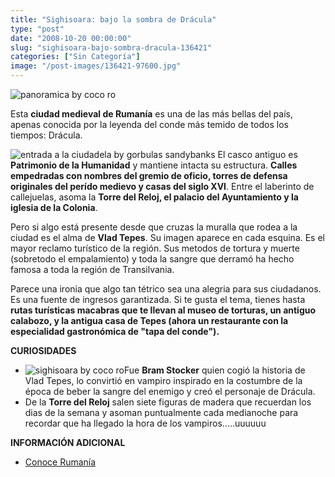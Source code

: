 ```yaml
---
title: "Sighisoara: bajo la sombra de Drácula"
type: "post"
date: "2008-10-20 00:00:00"
slug: "sighisoara-bajo-sombra-dracula-136421"
categories: ["Sin Categoría"]
image: "/post-images/136421-97600.jpg"
---
```


![panoramica by coco ro](/post-images/136421-97600.jpg "panoramica by coco ro")

Esta **ciudad medieval de Rumanía** es una de las más bellas del país, apenas conocida por la leyenda del conde más temido de todos los tiempos: Drácula.

![entrada a la ciudadela by gorbulas sandybanks](/post-images/136421-97596.jpg "entrada a la ciudadela by gorbulas sandybanks") El casco antiguo es **Patrimonio de la Humanidad** y mantiene intacta su estructura. **Calles empedradas con nombres del gremio de oficio, torres de defensa originales del perído medievo y casas del siglo XVI**. Entre el laberinto de callejuelas, asoma la **Torre del Reloj, el palacio del Ayuntamiento y la iglesia de la Colonia**.

Pero si algo está presente desde que cruzas la muralla que rodea a la ciudad es el alma de **Vlad Tepes**. Su imagen aparece en cada esquina. Es el mayor reclamo turístico de la región. Sus metodos de tortura y muerte (sobretodo el empalamiento) y toda la sangre que derramó ha hecho famosa a toda la región de Transilvania.

Parece una ironia que algo tan tétrico sea una alegria para sus ciudadanos. Es una fuente de ingresos garantizada. Si te gusta el tema, tienes hasta **rutas turísticas macabras que te llevan al museo de torturas, un antiguo calabozo, y la antigua casa de Tepes (ahora un restaurante con la especialidad gastronómica de "tapa del conde").**

**CURIOSIDADES**

- ![sighisoara by coco ro](/post-images/136421-97598.jpg "sighisoara by coco ro")Fue **Bram Stocker** quien cogió la historia de Vlad Tepes, lo convirtió en vampiro inspirado en la costumbre de la época de beber la sangre del enemigo y creó el personaje de Drácula.
- De la **Torre del Reloj** salen siete figuras de madera que recuerdan los dias de la semana y asoman puntualmente cada medianoche para recordar que ha llegado la hora de los vampiros.....uuuuuu

**INFORMACIÓN ADICIONAL**

- [Conoce Rumanía ](http://www.rumaniatour.com/rumania.htm)